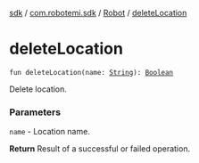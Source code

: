 [sdk](../../index.md) / [com.robotemi.sdk](../index.md) / [Robot](index.md) / [deleteLocation](./delete-location.md)

# deleteLocation

`fun deleteLocation(name: `[`String`](https://kotlinlang.org/api/latest/jvm/stdlib/kotlin/-string/index.html)`): `[`Boolean`](https://kotlinlang.org/api/latest/jvm/stdlib/kotlin/-boolean/index.html)

Delete location.

### Parameters

`name` - Location name.

**Return**
Result of a successful or failed operation.

